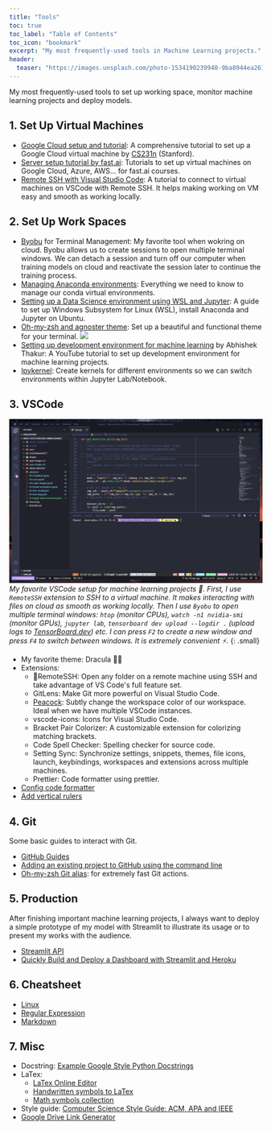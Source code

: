 ```yaml
---
title: "Tools"
toc: true
toc_label: "Table of Contents"
toc_icon: "bookmark"
excerpt: "My most frequently-used tools in Machine Learning projects."
header:
  teaser: "https://images.unsplash.com/photo-1534190239940-9ba8944ea261?ixlib=rb-1.2.1&ixid=eyJhcHBfaWQiOjEyMDd9&auto=format&fit=crop&w=1489&q=80"
---
```

My most frequently-used tools to set up working space, monitor machine learning projects and deploy models.

## 1. Set Up Virtual Machines
- [Google Cloud setup and tutorial](https://github.com/cs231n/gcloud/): A comprehensive tutorial to set up a Google Cloud virtual machine by [CS231n](http://cs231n.stanford.edu/) (Stanford).
- [Server setup tutorial by fast.ai](https://course.fast.ai/start_gcp.html): Tutorials to set up virtual machines on Google Cloud, Azure, AWS... for fast.ai courses.
- [Remote SSH with Visual Studio Code](https://code.visualstudio.com/blogs/2019/07/25/remote-ssh): A tutorial to connect to virtual machines on VSCode with Remote SSH. It helps making working on VM easy and smooth as working locally.

## 2. Set Up Work Spaces
- [Byobu](https://www.digitalocean.com/community/tutorials/how-to-install-and-use-byobu-for-terminal-management-on-ubuntu-16-04) for Terminal Management: My favorite tool when wokring on cloud. Byobu allows us to create sessions to open multiple terminal windows. We can detach a session and turn off our computer when training models on cloud and reactivate the session later to continue the training process.
- [Managing Anaconda environments](https://docs.conda.io/projects/conda/en/latest/user-guide/tasks/manage-environments.html): Everything we need to know to manage our conda virtual environments.
- [Setting up a Data Science environment using WSL and Jupyter](https://towardsdatascience.com/setting-up-a-data-science-environment-using-windows-subsystem-for-linux-wsl-c4b390803dd): A guide to set up Windows Subsystem for Linux (WSL), install Anaconda and Jupyter on Ubuntu.
- [Oh-my-zsh and agnoster theme](https://blog.joaograssi.com/windows-subsystem-for-linux-with-oh-my-zsh-conemu/): Set up a beautiful and functional theme for your terminal.
![](https://github.com/apodkutin/agnoster-zsh-theme/raw/customize-prompt/agnoster_customization.gif)
- [Setting up development environment for machine learning](https://www.youtube.com/watch?v=N9lo_UxSkWA) by Abhishek Thakur: A YouTube tutorial to set up development environment for machine learning projects.
- [Ipykernel](https://ipython.readthedocs.io/en/stable/install/kernel_install.html#kernels-for-different-environments): Create kernels for different environments so we can switch environments within Jupyter Lab/Notebook.

## 3. VSCode
![](assets/images/blogs/vscode-workspace.gif)
*My favorite VSCode setup for machine learning projects 🤗. First, I use `RemoteSSH` extension to SSH to a virtual machine. It makes interacting with files on cloud as smooth as working locally. Then I use `Byobu` to open multiple terminal windows: `htop` (monitor CPUs), `watch -n1 nvidia-smi` (monitor GPUs), `jupyter lab`, `tensorboard dev upload --logdir .` (upload logs to [TensorBoard.dev](https://tensorboard.dev/)) etc. I can press `F2` to create a new window and press `F4` to switch between windows. It is extremely convenient ⚡.*
{: .small}

- My favorite theme: Dracula 🧛‍♂️
- Extensions:
  - 🌟RemoteSSH: Open any folder on a remote machine using SSH and take advantage of VS Code's full feature set.
  - GitLens: Make Git more powerful on Visual Studio Code.
  - [Peacock](https://www.peacockcode.dev/): Subtly change the workspace color of our workspace. Ideal when we have multiple VSCode instances.
  - vscode-icons: Icons for Visual Studio Code.
  - Bracket Pair Colorizer: A customizable extension for colorizing matching brackets.
  - Code Spell Checker: Spelling checker for source code.
  - Setting Sync: Synchronize settings, snippets, themes, file icons, launch, keybindings, workspaces and extensions across multiple machines.
  - Prettier: Code formatter using prettier.
- [Config code formatter](https://code.visualstudio.com/docs/python/editing#_formatting)
- [Add vertical rulers](https://stackoverflow.com/questions/29968499/vertical-rulers-in-visual-studio-code)

## 4. Git
Some basic guides to interact with Git.
- [GitHub Guides](https://guides.github.com/)
- [Adding an existing project to GitHub using the command line](https://docs.github.com/en/github/importing-your-projects-to-github/adding-an-existing-project-to-github-using-the-command-line)
- [Oh-my-zsh Git alias](https://github.com/ohmyzsh/ohmyzsh/wiki/Cheatsheet): for extremely fast Git actions.

## 5. Production
After finishing important machine learning projects, I always want to deploy a simple prototype of my model with Streamlit to illustrate its usage or to present my works with the audience.
- [Streamlit API](https://docs.streamlit.io/en/stable/api.html#magic-commands)
- [Quickly Build and Deploy a Dashboard with Streamlit and Heroku](https://towardsdatascience.com/quickly-build-and-deploy-an-application-with-streamlit-988ca08c7e83)

## 6. Cheatsheet
- [Linux](https://files.fosswire.com/2007/08/fwunixref.pdf)
- [Regular Expression](https://www.programiz.com/python-programming/regex)
- [Markdown](https://github.com/adam-p/markdown-here/wiki/Markdown-Cheatsheet#links)

## 7. Misc
- Docstring: [Example Google Style Python Docstrings](https://sphinxcontrib-napoleon.readthedocs.io/en/latest/example_google.html)
- LaTex:
  - [LaTex Online Editor](https://latex.codecogs.com/eqneditor/editor.php)
  - [Handwritten symbols to LaTex](http://write-math.com/)
  - [Math symbols collection](https://leimao.github.io/downloads/tools/Latex-Guidance/Symbols.pdf)
- Style guide: [Computer Science Style Guide: ACM, APA and IEEE](https://dal.ca.libguides.com/c.php?g=257109&p=1717772#jaxiee)
- [Google Drive Link Generator](https://www.wonderplugin.com/online-tools/google-drive-direct-link-generator/)
